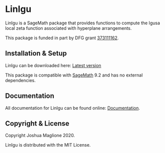 # LinIgu

LinIgu is a SageMath package that provides functions to compute the Igusa local zeta function associated with hyperplane arrangements. 

This package is funded in part by DFG grant [373111162](https://gepris.dfg.de/gepris/projekt/373111162?language=en).

## Installation & Setup

LinIgu can be downloaded here: [Latest version](https://github.com/joshmaglione/Linigu/releases/latest)

This package is compatible with [SageMath](https://www.sagemath.org/) 9.2 and has no external dependencies.

## Documentation

All documentation for LinIgu can be found online: [Documentation]().

## Copyright & License

Copyright Joshua Maglione 2020.

LinIgu is distributed with the MIT License.
